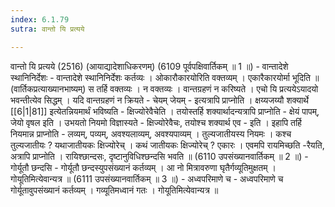 ```yaml
---
index: 6.1.79
sutra: वान्तो यि प्रत्यये

---
```

 वान्तो यि प्रत्यये (2516) (आयाद्यादेशाधिकरणम्) (6109 पूर्वपक्षिवार्तिकम् ॥ 1 ॥) - वान्तादेशे स्थानिनिर्देशः - वान्तादेशे स्थानिनिर्देशः कर्तव्यः । ओकारौकारयोरिति वक्तव्यम् । एकारैकारयोर्मा भूदिति ॥ (वार्तिकप्रत्याख्यानभाष्यम्) स तर्हि वक्तव्यः । न वक्तव्यः । वान्तग्रहणं न करिष्यते । एचो यि प्रत्ययेऽयादयो भवन्तीत्येव सिद्धम् । यदि वान्तग्रहणं न क्रियते  -  चेयम् जेयम्  -  इत्यत्रापि प्राप्नोति । क्षय्यजय्यौ शक्यार्थे [[6|1|81]] इत्येतन्नियमार्थं भविष्यति  -  क्षिज्योरेवैचेति । तयोस्तर्हि शक्यार्थादन्यत्रापि प्राप्नोति  -  क्षेयं पापम्, जेयो वृषल इति । उभयतो नियमो विज्ञास्यते  -  क्षिज्योरेवैचः, तयोश्च शक्यार्थ एव  -  इति । इहापि तर्हि नियमान्न प्राप्नोति  -  लव्यम्, पव्यम्, अवश्यलाव्यम्, अवश्यपाव्यम् । तुल्यजातीयस्य नियमः । कश्च तुल्यजातीयः ? यथाजातीयकः क्षिज्योरेच् । कथं जातीयकः क्षिज्योरेच् ? एकारः । एवमपि रायमिच्छति -रैयति, अत्रापि प्राप्नोति । रायिश्छान्दसः, दृष्टानुविधिश्छन्दसि भवति ॥ (6110 उपसंख्यानवार्तिकम् ॥ 2 ॥) - गोर्यूतौ छन्दसि - गोर्यूतौ छन्दस्युपसंख्यानं कर्तव्यम् । आ नो मित्रावरुणा घृतैर्गव्यूतिमुक्षतम् । गोयूतिमित्येवान्यत्र ॥ (6111 उपसंख्यानवार्तिकम् ॥ 3 ॥)  - अध्वपरिमाणे च - अध्वपरिमाणे च गोर्यूतावुपसंख्यानं कर्तव्यम् । गव्यूतिमध्वानं गतः । गोयूतिमित्येवान्यत्र ॥ 